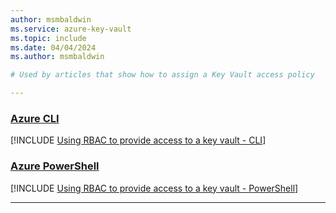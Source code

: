 ```yaml
---
author: msmbaldwin
ms.service: azure-key-vault
ms.topic: include
ms.date: 04/04/2024
ms.author: msmbaldwin

# Used by articles that show how to assign a Key Vault access policy

---
```


### [Azure CLI](#tab/azure-cli)

[!INCLUDE [Using RBAC to provide access to a key vault - CLI](./upn-certificate-officer-cli.md)]

### [Azure PowerShell](#tab/azure-powershell)

[!INCLUDE [Using RBAC to provide access to a key vault - PowerShell](./upn-certificate-officer-powershell.md)]

---
